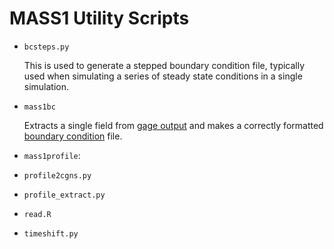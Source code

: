 # MASS1 Utility Scripts

* `bcsteps.py` 

  This is used to generate a stepped boundary condition file,
  typically used when simulating a series of steady state conditions
  in a single simulation. 
  
* `mass1bc` 

  Extracts a single field from [gage output](../doc/gage.md) and makes
  a correctly formatted [boundary condition](../doc/bc.md) file. 

* `mass1profile`:

* `profile2cgns.py`

* `profile_extract.py`

* `read.R`

* `timeshift.py`
